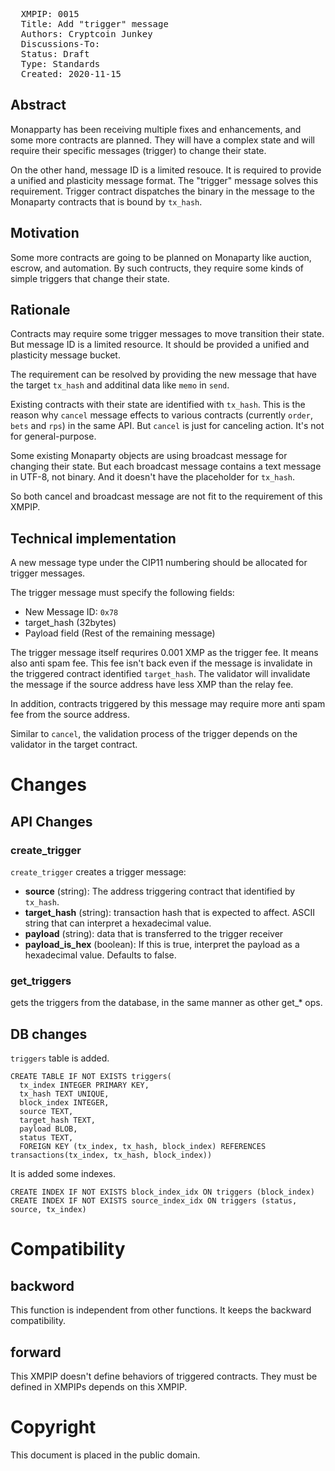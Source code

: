 <pre>
  XMPIP: 0015
  Title: Add "trigger" message
  Authors: Cryptcoin Junkey
  Discussions-To: 
  Status: Draft
  Type: Standards
  Created: 2020-11-15
</pre>

## Abstract ##

Monapparty has been receiving multiple fixes and enhancements,
and some more contracts are planned.
They will have a complex state and will require their specific messages (trigger) to change their state.

On the other hand, message ID is a limited resouce.
It is required to provide a unified and plasticity message format.
The "trigger" message solves this requirement.
Trigger contract dispatches the binary in the message to the Monaparty contracts that is bound by `tx_hash`.

## Motivation ##

Some more contracts are going to be planned on Monaparty like auction, escrow, and automation.
By such contructs, they require some kinds of simple triggers that change their state.

## Rationale ##

Contracts may require some trigger messages to move transition their state.
But message ID is a limited resource.
It should be provided a unified and plasticity message bucket.

The requirement can be resolved by providing the new message that have the target `tx_hash` and additinal data like `memo` in `send`.

Existing contracts with their state are identified with `tx_hash`.
This is the reason why `cancel` message effects to various contracts (currently `order`, `bets` and `rps`) in the same API.
But `cancel` is just for canceling action. It's not for general-purpose.

Some existing Monaparty objects are using broadcast message for changing their state.
But each broadcast message contains a text message in UTF-8, not binary. And it doesn't have the placeholder for `tx_hash`.

So both cancel and broadcast message are not fit to the requirement of this XMPIP.

## Technical implementation ##

A new message type under the CIP11 numbering should be allocated for trigger messages.

The trigger message must specify the following fields:

  * New Message ID: ````0x78````
  * target_hash (32bytes)
  * Payload field (Rest of the remaining message)

The trigger message itself requrires 0.001 XMP as the trigger fee. It means also anti spam fee.
This fee isn't back even if the message is invalidate in the triggered contract identified `target_hash`. 
The validator will invalidate the message if the source address have less XMP than the relay fee.

In addition, contracts triggered by this message may require more anti spam fee from the source address.

Similar to `cancel`, the validation process of the trigger depends on the validator in the target contract.

# Changes

## API Changes

### create_trigger

`create_trigger` creates a trigger message:

 * **source** (string): The address triggering contract that identified by `tx_hash`.
 * **target_hash** (string): transaction hash that is expected to affect. ASCII string that can interpret a hexadecimal value.
 * **payload** (string): data that is transferred to the trigger receiver
 * **payload_is_hex** (boolean): If this is true, interpret the payload as a hexadecimal value. Defaults to false.

### get_triggers

gets the triggers from the database, in the same manner as other get_* ops.

## DB changes

`triggers` table is added.

```
CREATE TABLE IF NOT EXISTS triggers(
  tx_index INTEGER PRIMARY KEY,
  tx_hash TEXT UNIQUE,
  block_index INTEGER,
  source TEXT,
  target_hash TEXT,
  payload BLOB,
  status TEXT,
  FOREIGN KEY (tx_index, tx_hash, block_index) REFERENCES transactions(tx_index, tx_hash, block_index))
```

It is added some indexes.

```
CREATE INDEX IF NOT EXISTS block_index_idx ON triggers (block_index)
CREATE INDEX IF NOT EXISTS source_index_idx ON triggers (status, source, tx_index)
```

# Compatibility

## backword

This function is independent from other functions. It keeps the backward compatibility.

## forward

This XMPIP doesn't define behaviors of triggered contracts.
They must be defined in XMPIPs depends on this XMPIP.

# Copyright

This document is placed in the public domain.
